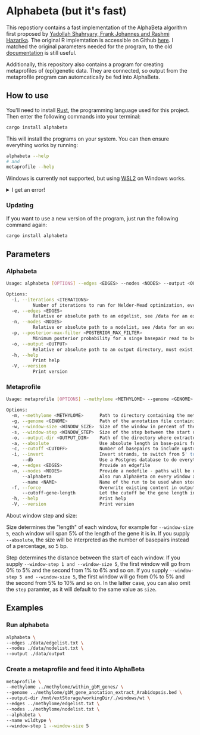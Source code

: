 # Alphabeta (but it's fast)

This repostiory contains a fast implementation of the AlphaBeta algorithm first proposed by [Yadollah Shahryary, Frank Johannes and Rashmi Hazarika](https://doi.org/10.5281/zenodo.3992612). The original R implemtation is accessible on Github [here](https://github.com/jlab-code/AlphaBeta/). I matched the original parameters needed for the program, to the old [documentation](https://github.com/jlab-code/AlphaBeta/blob/master/vignettes/AlphaBeta.pdf) is still useful.

Additionally, this repository also contains a program for creating metaprofiles of (epi)genetic data. They are connected, so output from the metaprofile program can automcatically be fed into AlphaBeta.

## How to use

You'll need to install [Rust](https://www.rust-lang.org/tools/install), the programming language used for this project. Then enter the following commands into your terminal:

```bash
cargo install alphabeta
```

This will install the programs on your system. You can then ensure everything works by running:

```bash
alphabeta --help
# and
metaprofile --help
```

Windows is currently not supported, but using [WSL2](https://learn.microsoft.com/en-us/windows/wsl/install) on Windows works.

<details>
<summary>I get an error!</summary>

If you received an error message about libopenblas, you will need to run the code from inside the repository with cargo (I don't really understand this issue)

```bash
cargo run --release --bin alphabeta
# or
cargo run --release --bin metaprofile
```

</details>

### Updating

If you want to use a new version of the program, just run the following command again:

```bash
cargo install alphabeta
```

## Parameters

### Alphabeta

```bash
Usage: alphabeta [OPTIONS] --edges <EDGES> --nodes <NODES> --output <OUTPUT>

Options:
  -i, --iterations <ITERATIONS>
          Number of iterations to run for Nelder-Mead optimization, even 100 is enough [default: 1000]
  -e, --edges <EDGES>
          Relative or absolute path to an edgelist, see /data for an example
  -n, --nodes <NODES>
          Relative or absolute path to a nodelist, see /data for an example
  -p, --posterior-max-filter <POSTERIOR_MAX_FILTER>
          Minimum posterior probability for a singe basepair read to be included in the estimation [default: 0.99]
  -o, --output <OUTPUT>
          Relative or absolute path to an output directory, must exist, EXISTING FILES WILL BE OVERWRITTEN
  -h, --help
          Print help
  -V, --version
          Print version
```

### Metaprofile

```bash
Usage: metaprofile [OPTIONS] --methylome <METHYLOME> --genome <GENOME> --output-dir <OUTPUT_DIR>

Options:
  -m, --methylome <METHYLOME>      Path to directory containing the methlyome files from which to extract the CG-sites
  -g, --genome <GENOME>            Path of the annotation file containing information about beginning and end of gbM-genes
  -w, --window-size <WINDOW_SIZE>  Size of the window in percent of the gbM-gene length or in basepair number if --absolute is supplied [default: 5]
  -s, --window-step <WINDOW_STEP>  Size of the step between the start of each window. Default value is window-size, so no overlapp happens
  -o, --output-dir <OUTPUT_DIR>    Path of the directory where extracted segments shall be stored
  -a, --absolute                   Use absolute length in base-pairs for window size instead of percentage of gene length
  -c, --cutoff <CUTOFF>            Number of basepairs to include upstream and downstream of gene [default: 2048]
  -i, --invert                     Invert strands, to switch from 5' to 3' and vice versa
      --db                         Use a Postgres database to do everything
  -e, --edges <EDGES>              Provide an edgefile
  -n, --nodes <NODES>              Provide a nodefile - paths will be updated to match the output directory
      --alphabeta                  Also run AlphaBeta on every window after extraction, results will be stored in the same directory as the segments
      --name <NAME>                Name of the run to be used when storing the result in Postgres [default: "Instant { tv_sec: 36502, tv_nsec: 792133216 }"]
  -f, --force                      Overwrite existing content in output directory? If false (default) it will reuse existing windows
      --cutoff-gene-length         Let the cutoff be the gene length instead of a fixed number. So if the gene is 1000 bp long, the cutoff will be 1000 bp instead of 2048 bp (the default). This option takes preference over the cutoff option
  -h, --help                       Print help
  -V, --version                    Print version
```

About window step and size:

Size determines the "length" of each window, for example for `--window-size 5`, each window will span 5% of the length of the gene it is in. If you supply `--absolute`, the size will be interpreted as the number of basepairs instead of a percentage, so 5 bp.

Step determines the distance between the start of each window. If you supply `--window-step 1 and --window-size 5`, the first window will go from 0% to 5% and the second from 1% to 6% and so on. If you supply `--window-step 5 and --window-size 5`, the first window will go from 0% to 5% and the second from 5% to 10% and so on. In the latter case, you can also omit the `step` paramter, as it will default to the same value as `size`.

## Examples

### Run alphabeta

```bash
alphabeta \
--edges ./data/edgelist.txt \
--nodes ./data/nodelist.txt \
--output ./data/output
```

### Create a metaprofile and feed it into AlphaBeta

```bash
metaprofile \
--methylome ../methylome/within_gbM_genes/ \
--genome ../methylome/gbM_gene_anotation_extract_Arabidopsis.bed \
--output-dir /mnt/extStorage/workingDir/./windows/wt \
--edges ../methylome/edgelist.txt \
--nodes ../methylome/nodelist.txt \
--alphabeta \
--name wildtype \
--window-step 1 --window-size 5
```
